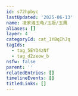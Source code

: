 ```yaml
---
id: s72hpbyc
lastUpdated: '2025-06-13'
name: 凌家滩玉龟/玉版/玉鹰
aliases: []
layer: 4
categoryId: cat_1YBqIhJq
tagIds:
  - tag_5EYO4zNf
  - tag_d2zeow_b
nsfw: false
parent: ''
relatedEntries: []
timelineEvents: []
titledLinks: []
---
```


